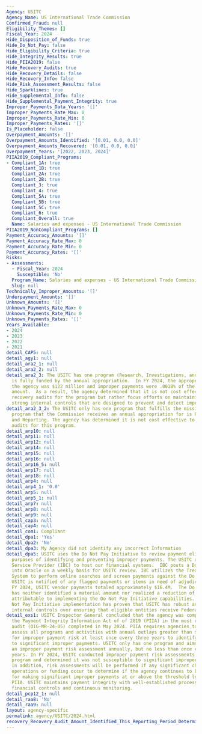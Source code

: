 ```yaml
---
Agency: USITC
Agency_Name: US International Trade Commission
Confirmed_Fraud: null
Eligibility_Themes: []
Fiscal_Year: 2024
Hide_Disposition_of_Funds: true
Hide_Do_Not_Pay: false
Hide_Eligibility_Criteria: true
Hide_Integrity_Results: true
Hide_PIIA2019: false
Hide_Recovery_Audits: true
Hide_Recovery_Details: false
Hide_Recovery_Info: false
Hide_Risk_Assessment_Results: false
Hide_Sparklines: true
Hide_Supplemental_Info: false
Hide_Supplemental_Payment_Integrity: true
Improper_Payments_Data_Years: '[]'
Improper_Payments_Rate_Max: 0
Improper_Payments_Rate_Min: 0
Improper_Payments_Rates: '[]'
Is_Placeholder: false
Overpayment_Amounts: '[]'
Overpayment_Amounts_Identified: '[0.01, 0.0, 0.0]'
Overpayment_Amounts_Recovered: '[0.01, 0.0, 0.0]'
Overpayment_Years: '[2022, 2023, 2024]'
PIIA2019_Compliant_Programs:
- Compliant_1A: true
  Compliant_1B: true
  Compliant_2A: true
  Compliant_2B: true
  Compliant_3: true
  Compliant_4: true
  Compliant_5A: true
  Compliant_5B: true
  Compliant_5C: true
  Compliant_6: true
  Compliant_Overall: true
  Name: Salaries and expenses - US International Trade Commission
PIIA2019_NonCompliant_Programs: []
Payment_Accuracy_Amounts: '[]'
Payment_Accuracy_Rate_Max: 0
Payment_Accuracy_Rate_Min: 0
Payment_Accuracy_Rates: '[]'
Risks:
- Assessments:
  - Fiscal_Year: 2024
    Susceptible: 'No'
  Program_Name: Salaries and expenses - US International Trade Commission
  Slug: null
Technically_Improper_Amounts: '[]'
Underpayment_Amounts: '[]'
Unknown_Amounts: '[]'
Unknown_Payments_Rate_Max: 0
Unknown_Payments_Rate_Min: 0
Unknown_Payments_Rates: '[]'
Years_Available:
- 2024
- 2023
- 2022
- 2021
detail_CAP5: null
detail_agy1: null
detail_ara2_1: null
detail_ara2_2: null
detail_ara2_3: The USITC has one program (Research, Investigations, and Reports) that
  is fully funded by the annual appropriation.  In FY 2024, the appropriation for
  the agency was $122 million and improper payments were .0018% of the appropriation
  amount.  As a result, the agency determined that it is not cost effective to conduct
  recovery audits for the program but rather focus efforts on maintaining and improving
  strong internal controls that are designed to prevent and detect improper payments.
detail_ara2_3_2: The USITC only has one program that fulfills the mission of the agency.  The
  program that the Commission receives an annual appropriation for is Research, Investigations
  and Reporting. The agency has determined it is not cost effective to conduct recovery
  audits for this program.
detail_arp10: null
detail_arp11: null
detail_arp12: null
detail_arp14: null
detail_arp15: null
detail_arp16: null
detail_arp16_5: null
detail_arp17: null
detail_arp18: null
detail_arp4: null
detail_arp4_1: '0.0'
detail_arp5: null
detail_arp5_1: null
detail_arp7: null
detail_arp8: null
detail_arp9: null
detail_cap3: null
detail_cap4: null
detail_com1: Compliant
detail_dpa1: 'Yes'
detail_dpa2: 'No'
detail_dpa3: My Agency did not identify any incorrect Information
detail_dpa5: USITC uses the Do Not Pay Initiative to review payment eligibility for
  purposes of identifying and preventing improper payments. The USITC utilizes a Shared
  Service Provider (IBC) to host our financial systems.  IBC posts a Do Not Pay file
  into Oracle on a weekly basis for USITC review. IBC utilizes the Treasury Working
  System to perform online searches and screen payments against the Do Not Pay databases.
  USITC is notified of any flagged payments or items in need of adjudication. During
  FY 2024, USITC vendor payments totaled approximately $16.4M.  The Do Not Pay Initiative
  has neither identified a material amount nor realized a reduction of improper payments
  attributable to implementing the Do Not Pay Initiative capabilities. Rather, Do
  Not Pay Initiative implementation has proven that USITC has robust and effective
  internal controls over ensuring that eligible entities receive Federal funds.
detail_exs1: USITC Inspector General concluded that the agency was compliant with
  the Payment Integrity Information Act of of 2019 (PIIA) in the most recent compliance
  audit (OIG-MR-24-05) completed in May 2024. PIIA requires agencies to review and
  assess all programs and activities with annual outlays greater than $10,000,000
  for improper payment risk at least once every three years to identify those susceptible
  to significant improper payments. USITC only has one program and aims to conduct
  an improper payment risk assessment annually, but no less than once every three
  years. In FY 2024, USITC conducted improper payment risk assessments for the only
  program and determined it was not susceptible to significant improper payments.
  In addition, risk assessments will be performed if any significant changes affecting
  operations or funding occur to determine if the agency continues to be at low risk
  for making significant improper payments at or above the threshold levels set by
  PIIA. USITC maintains payment integrity with well-established processes, strong
  financial controls and continuous monitoring.
detail_pcp12_1: null
detail_raa8: 'No'
detail_raa9: null
layout: agency-specific
permalink: agency/USITC/2024.html
recovery_Recovery_Audit_Amount_Identified_This_Reporting_Period_Determined_Not_Collectable_Rate: 0.0
---
```

